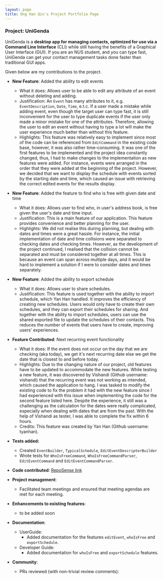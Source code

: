 ```yaml
---
layout: page
title: Ong Han Qin's Project Portfolio Page
---
```


### Project: UniGenda

UniGenda is a **desktop app for managing contacts, optimized for use via a Command Line Interface** (CLI) while still having the benefits of a Graphical User Interface (GUI). If you are an NUS student, and you can type fast, UniGenda can get your contact management tasks done faster than traditional GUI apps.

Given below are my contributions to the project.

* **New Feature**: Added the ability to edit events
    * What it does: Allows user to be able to edit any attribute of an event without deleting and adding.
    * Justification: An `Event` has many attributes to it, e.g. `EventDescription`, `Date`, `Time`, e.t.c. If a user made a mistake while adding event, even though the target user can type fast, it is still inconvenient for the user to type duplicate events if the user only made a minor mistake for one of the attributes. Therefore, allowing the user to edit an event without having to type a lot will make the user experience much better than without this feature.
    * Highlights: This feature was relatively easy to implement since most of the code can be referenced from `EditCommand` in the existing code base, however, it was also rather time-consuming. It was one of the first features to be implemented and the project idea constantly changed, thus, I had to make changes to the implementation as new features were added. For instance, events were arranged in the order that they were added at the beginning of the project. However, we decided that we want to display the schedule with events sorted by the starting date and time, which caused an issue with retrieving the correct edited events for the results display.

* **New Feature**: Added the feature to find who is free with given date and time
    * What it does: Allows user to find who, in user's address book, is free given the user's date and time input.
    * Justification: This is a main feature of our application. This feature provides convenience and better planning for the user.
    * Highlights: We did not realise this during planning, but dealing with dates and times were a great hassle. For instance, the initial implementation of date and time collisions were separated to checking dates and checking times. However, as the development of the project continued, I realised that the collision cannot be separated and must be considered together at all times. This is because an event can span across multiple days, and it would be hard to implement a solution if I were to consider dates and times separately.

* **New Feature**: Added the ability to export schedule
    * What it does: Allows user to share schedules.
    * Justification: This feature is used together with the ability to import schedule, which Yan Han handled. It improves the efficiency of creating new schedules. Users would only have to create their own schedules, and they can export their schedules for sharing. And together with the ability to import schedules, users can use the shared exported file to update the schedules of their contacts. This reduces the number of events that users have to create, improving users' experiences.

* **Feature Contributed**: Next recurring event functionality
  * What it does: If the event does not occur on the day that we are checking (aka today), we get it's next recurring date else we get the date that is closest to and before today.
  * Highlights: Due to the changing nature of our project, old features have to be updated to accommodate the new features. While testing a new feature, it was discovered by Vishandi (Github username: vishandi) that the recurring event was not working as intended, which caused the application to hang. I was tasked to modify the existing code to fix the problem it had with the new feature since I had experienced with this issue when implementing the code for the second feature listed here. Despite the experience, it still was a challenging as the calculation for the dates were really complicated, especially when dealing with dates that are from the past. With the help of Vishandi as tester, I was able to complete the fix within 6 hours.
  * Credits: This feature was created by Yan Han (Github username: tyanhan).
    
* **Tests added:**
  * Created `EventBuilder`, `TypicalSchedule`, `EditEventDescriptorBuilder`
  * Wrote tests for `WhoIsFreeCommand`, `WhoIsFreeCommandParser`, `EditEventCommand` and `EditEventCommandParser`.

* **Code contributed**: [RepoSense link](https://nus-cs2103-ay2122s2.github.io/tp-dashboard/?search=hanqinilnix&breakdown=true)

* **Project management**:
    * Facilitated team meetings and ensured that meeting agendas are met for each meeting.

* **Enhancements to existing features**:
    * to be added soon

* **Documentation**:
    * UserGuide:
      * Added documentation for the features `editEvent`, `whoIsFree` and `exportSchedule`.
    * Developer Guide:
      * Added documentation for `whoIsFree` and `exportSchedule` features.

* **Community**:
    * PRs reviewed (with non-trivial review comments):
